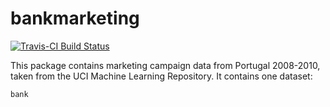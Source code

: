 # bankmarketing

[![Travis-CI Build Status](https://travis-ci.org/adamacosta/bankmarketing.png?branch=master)](https://travis-ci.org/adamacosta/bankmarketing)

This package contains marketing campaign data from Portugal 2008-2010, 
taken from the UCI Machine Learning Repository. It contains one dataset:

`bank`
